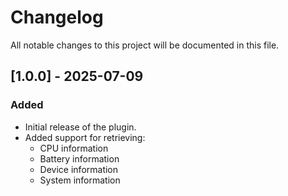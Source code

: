 # Changelog

All notable changes to this project will be documented in this file.

## [1.0.0] - 2025-07-09

### Added

- Initial release of the plugin.
- Added support for retrieving:
  - CPU information
  - Battery information
  - Device information
  - System information
